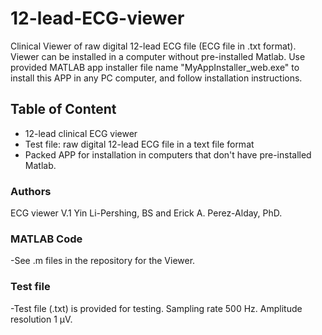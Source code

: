 # 12-lead-ECG-viewer
Clinical Viewer of raw digital 12-lead ECG file (ECG file in .txt format). Viewer can be installed in a computer without pre-installed Matlab. Use provided MATLAB app installer file name "MyAppInstaller_web.exe" to install this APP in any PC computer, and follow installation instructions.  

 ## Table of Content
   - 12-lead clinical ECG viewer
   - Test file: raw digital 12-lead ECG file in a text file format
   - Packed APP for installation in computers that don't have pre-installed Matlab. 

   
 ### Authors
ECG viewer V.1
Yin Li-Pershing, BS and Erick A. Perez-Alday, PhD.

 
 ### MATLAB Code
-See .m files in the repository for the Viewer. 


 
### Test file
-Test file (.txt) is provided for testing. Sampling rate 500 Hz. Amplitude resolution 1 µV.

